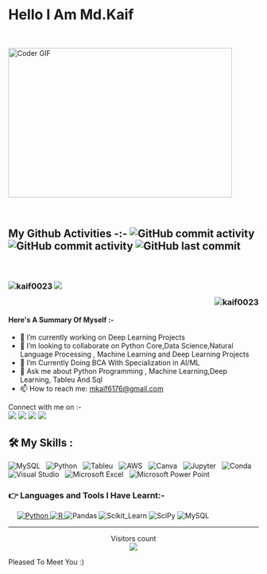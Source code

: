 <h1> Hello I Am Md.Kaif </h1>
<br>
<p><img align="centre"<img alt="Coder GIF" height=300 width=450 src="https://analyticsindiamag.com/wp-content/uploads/2018/12/developer-dribbble.gif" /></p>
<br>
<h2> My Github Activities -:-
<img alt="GitHub commit activity" src="https://img.shields.io/github/commit-activity/w/kaif0023/kaif0023?style=for-the-badge"> 
<img alt="GitHub commit activity" src="https://img.shields.io/github/commit-activity/m/kaif0023/Data-Science-Project?label=Data%20Science%20Project&style=for-the-badge">
<img alt="GitHub last commit" src="https://img.shields.io/github/last-commit/kaif0023/kaif0023?style=for-the-badge"> 
</h2>
<br>
<h3>
<p><img align="left" src="https://github-readme-streak-stats.herokuapp.com/?user=kaif0023&" alt="kaif0023" /><img align='centre' src="https://github-readme-stats.vercel.app/api?username=kaif0023&show_icons=true&hide_border=true&count_private=true&include_all_commits=true&hide_rank=true&custom_title=Activity&bg_color=00000000&text_color=8B8B8B&title_color=4183C4&icon_color=4183C4&disable_animations=false" />
<p><img align="right" src="https://github-readme-stats.vercel.app/api/top-langs?username=kaif0023&show_icons=true&locale=en&layout=compact" alt="kaif0023" /></p>
</h3>
</p>
<br>
<p>
<h4> Here's A Summary Of Myself :- </h3>

- 🔭 I’m currently working on Deep Learning Projects
- 👯 I’m looking to collaborate on Python Core,Data Science,Natural Language Processing , Machine Learning and Deep Learning Projects
- 🤔 I’m Currently Doing BCA With Specialization in AI/ML
- 💬 Ask me about Python Programming , Machine Learning,Deep Learning, Tableu And Sql
- 📫 How to reach me: mkaif6176@gmail.com
</p>

<p>Connect with me on :-
<br>	
<a target="_blank" href="https://twitter.com/kaif5893"><img src="https://img.shields.io/badge/-Twitter-1DA1F2?style=for-the-badge&logo=Twitter&logoColor=white"></img></a>
<a target="_blank" href="https://www.instagram.com/kaif.md.007"><img src="https://img.shields.io/badge/Instagram-E4405F?style=for-the-badge&logo=instagram&logoColor=white"></img></a>
<a target="_blank" href="https://www.kaggle.com/mdkaif007"><img src="https://img.shields.io/badge/Kaggle-20BEFF?style=for-the-badge&logo=Kaggle&logoColor=white"></img></a>
<a target="_blank" href="https://web.telegram.org/k/"><img src="https://img.shields.io/badge/Telegram-2CA5E0?style=for-the-badge&logo=telegram&logoColor=white"</img>
</a>

<br>
</p>

## 🛠️ My Skills :
![MySQL](https://img.shields.io/badge/-MySQL-black?logo=mysql&style=for-the-badge)&nbsp;&nbsp;
![Python](https://img.shields.io/badge/-Python-black?logo=Python&style=for-the-badge)&nbsp;&nbsp;
![Tableu](https://img.shields.io/badge/-Tableu-black?logo=Tableu&style=for-the-badge)&nbsp;&nbsp;
![AWS](https://img.shields.io/badge/Amazon_AWS-FF9900?style=for-the-badge&logo=amazonaws)&nbsp;&nbsp;
![Canva](https://img.shields.io/badge/Canva-%2300C4CC.svg?&style=for-the-badge&logo=Canva&logoColor=white)&nbsp;&nbsp;
![Jupyter](https://img.shields.io/badge/Jupyter-F37626.svg?&style=for-the-badge&logo=Jupyter&logoColor=white)&nbsp;&nbsp;
![Conda](https://img.shields.io/badge/conda-342B029.svg?&style=for-the-badge&logo=anaconda&logoColor=white)&nbsp;&nbsp;
![Visual Studio](https://img.shields.io/badge/Visual_Studio-5C2D91?style=for-the-badge&logo=visual%20studio&logoColor=white)&nbsp;&nbsp;
![Microsoft Excel](https://img.shields.io/badge/Microsoft_Excel-217346?style=for-the-badge&logo=microsoft-excel&logoColor=white)&nbsp;&nbsp;
![Microsoft Power Point](https://img.shields.io/badge/Microsoft_PowerPoint-B7472A?style=for-the-badge&logo=microsoft-powerpoint&logoColor=white)&nbsp;&nbsp;

### 👉 Languages and Tools I Have Learnt:-

<p align="left"> 
 
&emsp;
<a href="https://python.org/">
<img alt="Python" src="https://img.shields.io/badge/Python-FFD43B?style=for-the-badge&logo=python&logoColor=white"/>
</a>
<a href="https://www.r-project.org/about.html">
<img alt="R" src="https://img.shields.io/badge/R-276DC3?style=for-the-badge&logo=r&logoColor=white"/>
</a>
<a><img alt="Pandas" src="https://img.shields.io/badge/Pandas-2C2D72?style=for-the-badge&logo=pandas&logoColor=white"/>
</a>
<a><img alt="Scikit_Learn" src="https://img.shields.io/badge/scikit_learn-F7931E?style=for-the-badge&logo=scikit-learn&logoColor=white"/>
</a>
<a><img alt="SciPy" src="https://img.shields.io/badge/SciPy-654FF0?style=for-the-badge&logo=SciPy&logoColor=white"/>
</a>
<a>
![MySQL](https://img.shields.io/badge/-MySQL-black?logo=mysql&style=for-the-badge)&nbsp;&nbsp;
</a>
 
---------------------------------------------------------------------------------------------------------------------------
</p>
<p align="center"> 
  Visitors count<br>
  <img src="https://profile-counter.glitch.me/kaif0023/count.svg" />
</p>

<p> Pleased To Meet You :)  </p>
